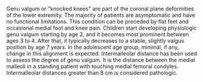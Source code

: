 Genu valgum or "knocked knees" are part of the coronal plane deformities of the lower extremity. The majority of patients are asymptomatic and have no functional limitations. This condition can be preceded by flat feet and occasional medial foot and knee pain. Children start developing physiologic genu valgum starting by age 2, and it becomes most prominent between ages 3 to 4. After that, it typically decreases to a stable, slightly valgus position by age 7 years. In the adolescent age group, minimal, if any, change in this alignment is expected. Intermalleolar distance has been used to assess the degree of genu valgum. It is the distance between the medial malleoli in a standing patient with touching medial femoral condyles. Intermalleolar distances greater than 8 cm is considered pathologic.
